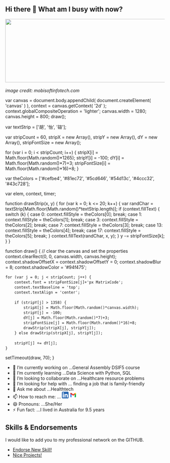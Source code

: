 ## Hi there 👋 What am I busy with now? 

<a href='https://mobisoftinfotech.com/resources/blog/data-science-in-healthcare-use-cases/'><img src="https://mobisoftinfotech.com/resources/wp-content/uploads/2019/03/benefits-data-science-healthcare-blog.png" width='1000' height='200'/></a><figcaption><i>image credit: mobisoftinfotech.com</i></figcaption>

<!-- code for matrix code rain -->
var canvas = document.body.appendChild( document.createElement( 'canvas' ) ),
    context = canvas.getContext( '2d' );
context.globalCompositeOperation = 'lighter';
canvas.width = 1280;
canvas.height = 800;
draw();

var textStrip = ['胡', '怡', '碹'];

var stripCount = 60, stripX = new Array(), stripY = new Array(), dY = new Array(), stripFontSize = new Array();

for (var i = 0; i < stripCount; i++) {
    stripX[i] = Math.floor(Math.random()*1265);
    stripY[i] = -100;
    dY[i] = Math.floor(Math.random()*7)+3;
    stripFontSize[i] = Math.floor(Math.random()*16)+8;
}

var theColors = ['#cefbe4', '#81ec72', '#5cd646', '#54d13c', '#4ccc32', '#43c728'];

var elem, context, timer;

function drawStrip(x, y) {
    for (var k = 0; k <= 20; k++) {
        var randChar = textStrip[Math.floor(Math.random()*textStrip.length)];
        if (context.fillText) {
            switch (k) {
            case 0:
                context.fillStyle = theColors[0]; break;
            case 1:
                context.fillStyle = theColors[1]; break;
            case 3:
                context.fillStyle = theColors[2]; break;
            case 7:
                context.fillStyle = theColors[3]; break;
            case 13:
                context.fillStyle = theColors[4]; break;
            case 17:
                context.fillStyle = theColors[5]; break;
            }
            context.fillText(randChar, x, y);
        }
        y -= stripFontSize[k];
    }
}

function draw() {
    // clear the canvas and set the properties
    context.clearRect(0, 0, canvas.width, canvas.height);
    context.shadowOffsetX = context.shadowOffsetY = 0;
    context.shadowBlur = 8;
    context.shadowColor = '#94f475';
    
    for (var j = 0; j < stripCount; j++) {
        context.font = stripFontSize[j]+'px MatrixCode';
        context.textBaseline = 'top';
        context.textAlign = 'center';
        
        if (stripY[j] > 1358) {
            stripX[j] = Math.floor(Math.random()*canvas.width);
            stripY[j] = -100;
            dY[j] = Math.floor(Math.random()*7)+3;
            stripFontSize[j] = Math.floor(Math.random()*16)+8;
            drawStrip(stripX[j], stripY[j]);
        } else drawStrip(stripX[j], stripY[j]);
        
        stripY[j] += dY[j];
    }
  setTimeout(draw, 70);
}
<!-- code for matrix code rain -->

- 🔭 I’m currently working on ...General Assembly DSIF5 course
- 🌱 I’m currently learning ...Data Science with Python, SQL
- 👯 I’m looking to collaborate on ...Healthcare resource problems
- 🤔 I’m looking for help with ... finding a job that is family-friendly
- 💬 Ask me about ...Healthtech
- 📫 How to reach me: ...
<a href='https://www.linkedin.com/in/yxmauw/'><img align='auto' src='https://github.com/yxmauw/yxmauw/blob/main/logos/linkedin_logo.png' alt='icon | LinkedIn' width='21px'/></a> 
<a href='mailto:jewelbelle@gmail.com?subject=Love%20Your%20GitHub!'><img align='auto' src='https://github.com/yxmauw/yxmauw/blob/main/logos/gmail_logo.png' alt='icon | Gmail' width='21px'/></a>
- 😄 Pronouns: ...She/Her
- ⚡ Fun fact: ...I lived in Australia for 9.5 years

## Skills & Endorsements
I would like to add you to my professional network on the GITHUB.

* [Endorse New Skill!](https://github.com/yxmauw/yxmauw/issues/new?assignees=&labels=&template=endorsement-template.md&title=Endorse%3A+SKILL_HERE)
* [Nice Projects!](https://github.com/yxmauw/yxmauw/issues/new?assignees=&labels=&template=endorse--nice-projects-.md&title=%23%23+Project%2Fs+title+%23%23)


